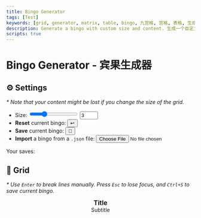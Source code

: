 ```yaml
---
title: Bingo Generator
tags: [Test]
keywords: [grid, generator, matrix, table, bingo, 九宫格, 宫格, 表格, 生成器, 宾果]
description: Generate a bingo with custom size and content. 生成一个自定义大小和内容的宾果游戏。
scripts: true
---
```


<style>
    #bingo-title {
        margin: 0;
        text-align: center;
        font-weight: bold;
        font-size: larger;
    }
    #bingo-subtitle {
        margin: 0;
        text-align: center;
    }
    #bingo-content {
        display: grid;
        grid-template-columns: repeat(var(--size), 1fr);
        padding: 0;
        gap: 0;
        width: fit-content;
        margin: auto;
        > div {
            border: 1px solid var(--border);
            margin-left: -1px;
            margin-top: -1px;
            padding: 0.5em;
            aspect-ratio: 1 / 1;
            display: flex;
            justify-content: center;
            align-items: center;
            text-align: center;
        }
    }
    #bingo-saves {
        .bingo-saves-option {
            cursor: pointer;
            margin-inline-start: 0.5em;
        }
    }
</style>

# Bingo Generator - 宾果生成器

## ⚙️ Settings

*\* Note that your content might be lost if you change the size of the grid.*

- Size: <input type="range" id="size-slider" min="1" max="8" step="1" value="3"> <input type="number" id="size-input" min="1" max="8" step="1" value="3" required>
- **Reset** current bingo: <button id="bingo-reset">↩️</button>
- **Save** current bingo: <button id="bingo-save">💾</button>
- **Import** a bingo from a `.json` file: <input type="file" id="bingo-import" accept=".json" title="Import">

Your saves:

<ul id="bingo-saves"></ul>

## 📄 Grid

*\* Use `Enter` to break lines manually. Press `Esc` to lose focus, and `Ctrl+S` to save current bingo.*

<p id="bingo-title" contenteditable="plaintext-only">Title</p>
<p id="bingo-subtitle" contenteditable="plaintext-only">Subtitle</p>
<div id="bingo-content" style="--size: 3"></div>
